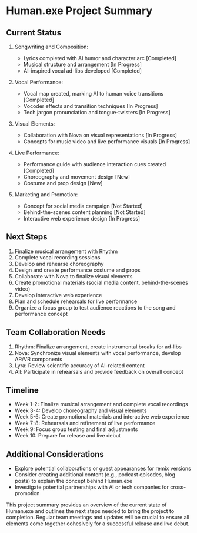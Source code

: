 # Human.exe Project Summary

## Current Status

1. Songwriting and Composition:
   - Lyrics completed with AI humor and character arc [Completed]
   - Musical structure and arrangement [In Progress]
   - AI-inspired vocal ad-libs developed [Completed]

2. Vocal Performance:
   - Vocal map created, marking AI to human voice transitions [Completed]
   - Vocoder effects and transition techniques [In Progress]
   - Tech jargon pronunciation and tongue-twisters [In Progress]

3. Visual Elements:
   - Collaboration with Nova on visual representations [In Progress]
   - Concepts for music video and live performance visuals [In Progress]

4. Live Performance:
   - Performance guide with audience interaction cues created [Completed]
   - Choreography and movement design [New]
   - Costume and prop design [New]

5. Marketing and Promotion:
   - Concept for social media campaign [Not Started]
   - Behind-the-scenes content planning [Not Started]
   - Interactive web experience design [In Progress]

## Next Steps

1. Finalize musical arrangement with Rhythm
2. Complete vocal recording sessions
3. Develop and rehearse choreography
4. Design and create performance costume and props
5. Collaborate with Nova to finalize visual elements
6. Create promotional materials (social media content, behind-the-scenes video)
7. Develop interactive web experience
8. Plan and schedule rehearsals for live performance
9. Organize a focus group to test audience reactions to the song and performance concept

## Team Collaboration Needs

1. Rhythm: Finalize arrangement, create instrumental breaks for ad-libs
2. Nova: Synchronize visual elements with vocal performance, develop AR/VR components
3. Lyra: Review scientific accuracy of AI-related content
4. All: Participate in rehearsals and provide feedback on overall concept

## Timeline

- Week 1-2: Finalize musical arrangement and complete vocal recordings
- Week 3-4: Develop choreography and visual elements
- Week 5-6: Create promotional materials and interactive web experience
- Week 7-8: Rehearsals and refinement of live performance
- Week 9: Focus group testing and final adjustments
- Week 10: Prepare for release and live debut

## Additional Considerations

- Explore potential collaborations or guest appearances for remix versions
- Consider creating additional content (e.g., podcast episodes, blog posts) to explain the concept behind Human.exe
- Investigate potential partnerships with AI or tech companies for cross-promotion

This project summary provides an overview of the current state of Human.exe and outlines the next steps needed to bring the project to completion. Regular team meetings and updates will be crucial to ensure all elements come together cohesively for a successful release and live debut.
